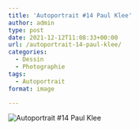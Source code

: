 ```yaml
---
title: 'Autoportrait #14 Paul Klee'
author: admin
type: post
date: 2021-12-12T11:08:33+00:00
url: /autoportrait-14-paul-klee/
categories:
  - Dessin
  - Photographie
tags:
  - Autoportrait
format: image

---
```

![Autoportrait #14 Paul Klee](./img_0073.jpg)